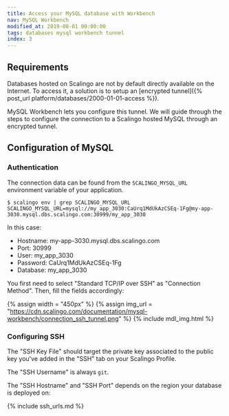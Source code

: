 ```yaml
---
title: Access your MySQL database with Workbench
nav: MySQL Workbench
modified_at: 2019-08-01 00:00:00
tags: databases mysql workbench tunnel
index: 3
---
```


## Requirements

Databases hosted on Scalingo are not by default directly available on the
Internet. To access it, a solution is to setup an [encrypted tunnel]({% post_url
platform/databases/2000-01-01-access %}).

MySQL Workbench lets you configure this tunnel. We will guide through the steps
to configure the connection to a Scalingo hosted MySQL through an encrypted
tunnel.

## Configuration of MySQL

### Authentication

The connection data can be found from the `SCALINGO_MYSQL_URL` environment
variable of your application.

```
$ scalingo env | grep SCALINGO_MYSQL_URL
SCALINGO_MYSQL_URL=mysql://my_app_3030:CaUrq1MdUkAzCSEq-1Fg@my-app-3030.mysql.dbs.scalingo.com:30999/my_app_3030
```

In this case:

* Hostname: my-app-3030.mysql.dbs.scalingo.com
* Port: 30999
* User: my_app_3030
* Password: CaUrq1MdUkAzCSEq-1Fg
* Database: my_app_3030

You first need to select "Standard TCP/IP over SSH" as "Connection Method".
Then, fill the fields accordingly:

{% assign width = "450px" %}
{% assign img_url = "https://cdn.scalingo.com/documentation/mysql-workbench/connection_ssh_tunnel.png" %}
{% include mdl_img.html %}

### Configuring SSH

The "SSH Key File" should target the private key associated to the public key you've added in the "SSH" tab on your Scalingo Profile.

The "SSH Username" is always `git`.

The "SSH Hostname" and "SSH Port" depends on the region your database is
deployed on:

{% include ssh_urls.md %}
